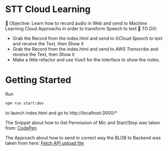 # STT Cloud Learning

🎯 Objective: Learn how to record audio in Web and send to Machine Learning Cloud Approachs in order to transform Speech to text
📖 TO DO:
- Grab the Record from the index.html and send to *GCloud Speech to text* and receive the Text, then Show it
- Grab the Record from the index.html and send to *AWS Transcribe* and receive the Text, then Show it
- Make a little refactor and use Vue3 for the Interface to show the notes.

# Getting Started

Run
```bash
npm run start:dev
```
to launch index.html and go to http://localhost:3000/*

The Snippet about how to Get Permission of Mic and Start/Stop was taken from:
[CodePen](https://codepen.io/Sambego/pen/ZBPbbR)

The Approach about how to send in correct way the BLOB to Backend was taken from here:
[Fetch API upload file](https://openjavascript.info/2022/06/08/how-to-upload-a-file-using-the-fetch-api/)